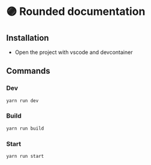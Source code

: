 # 🟣 Rounded documentation

## Installation

* Open the project with vscode and devcontainer

## Commands


### Dev

```bash
yarn run dev
```

### Build

```bash
yarn run build
```

### Start

```bash
yarn run start
```
